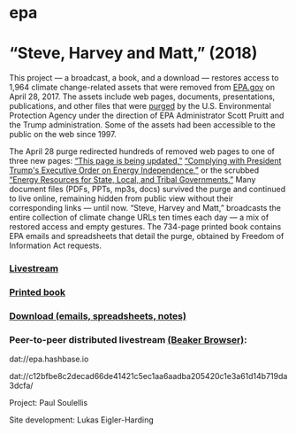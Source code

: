 # epa
# “Steve, Harvey and Matt,” (2018)

This project — a broadcast, a book, and a download — restores access to 1,964 climate change-related assets that were removed from [EPA.gov](http://www.epa.gov) on April 28, 2017. The assets include web pages, documents, presentations, publications, and other files that were [purged](https://www.washingtonpost.com/news/energy-environment/wp/2017/04/28/epa-website-removes-climate-science-site-from-public-view-after-two-decades/?utm_term=.da4068a9c17b) by the U.S. Environmental Protection Agency under the direction of EPA Administrator Scott Pruitt and the Trump administration. Some of the assets had been accessible to the public on the web since 1997. 

The April 28 purge redirected hundreds of removed web pages to one of three new pages: [“This page is being updated,”](https://www.epa.gov/sites/production/files/signpost/cc.html) [“Complying with President Trump's Executive Order on Energy Independence,”](https://www.epa.gov/energy-independence) or the scrubbed [“Energy Resources for State, Local, and Tribal Governments.”](https://www.epa.gov/statelocalenergy#) Many document files (PDFs, PPTs, mp3s, docs) survived the purge and continued to live online, remaining hidden from public view without their corresponding links — until now. “Steve, Harvey and Matt,” broadcasts the entire collection of climate change URLs ten times each day — a mix of restored access and empty gestures. The 734-page printed book contains EPA emails and spreadsheets that detail the purge, obtained by Freedom of Information Act requests.

### [Livestream](http://epa.archive.work)

### [Printed book](http://www.lulu.com/shop/paul-soulellis/steve-harvey-and-matt/paperback/product-23572374.html)

### [Download (emails, spreadsheets, notes)](https://www.dropbox.com/s/0cf90u80drwiolh/Thank%20you%20for%20your%20assistance%20in%20this%20time-sensitive%20matter.zip?dl=0) 

### Peer-to-peer distributed livestream [(Beaker Browser)](https://beakerbrowser.com/): 

dat://epa.hashbase.io 

dat://c12bfbe8c2decad66de41421c5ec1aa6aadba205420c1e3a61d14b719da3dcfa/

Project: Paul Soulellis

Site development: Lukas Eigler-Harding
